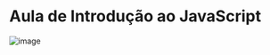 # Aula de Introdução ao JavaScript

![image](https://user-images.githubusercontent.com/87051404/204027753-04c0bc19-4d4e-48bf-a39f-31acde3a4ce0.png)
